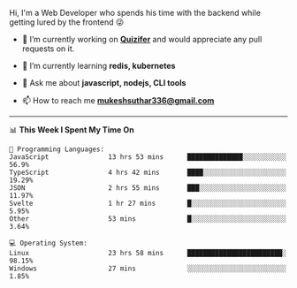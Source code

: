 Hi, I'm a Web Developer who spends his time with the backend while getting lured by the frontend 😜

- 🔭 I’m currently working on **[Quizifer](https://github.com/SutharMukesh/Quizifer/)** and would appreciate any pull requests on it.

- 🌱 I’m currently learning **redis, kubernetes**

- 💬 Ask me about **javascript, nodejs, CLI tools**

- 📫 How to reach me **mukeshsuthar336@gmail.com**

---
<!--START_SECTION:waka-->
📊 **This Week I Spent My Time On** 

```text
💬 Programming Languages: 
JavaScript               13 hrs 53 mins      ██████████████░░░░░░░░░░░   56.9% 
TypeScript               4 hrs 42 mins       ████░░░░░░░░░░░░░░░░░░░░░   19.29% 
JSON                     2 hrs 55 mins       ███░░░░░░░░░░░░░░░░░░░░░░   11.97% 
Svelte                   1 hr 27 mins        █░░░░░░░░░░░░░░░░░░░░░░░░   5.95% 
Other                    53 mins             █░░░░░░░░░░░░░░░░░░░░░░░░   3.64%

💻 Operating System: 
Linux                    23 hrs 58 mins      ████████████████████████░   98.15% 
Windows                  27 mins             ░░░░░░░░░░░░░░░░░░░░░░░░░   1.85%

```


<!--END_SECTION:waka-->
